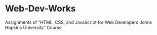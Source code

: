 # Web-Dev-Works
Assignments of "HTML, CSS, and JavaScript for Web Developers Johns Hopkins University" Course
